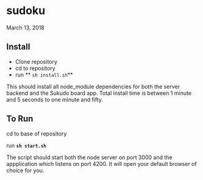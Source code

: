 # sudoku
March 13, 2018

## Install 
* Clone repository
* cd to repository
* run **	`sh install.sh`**

This should install all node_module dependencies for both the server backend and the Sukudo board app.  Total install time is between 1 minute and 5 seconds to one minute and fifty.


## To Run

cd to base of repository


run  **`sh start.sh`**

The script should start both the node server on port 3000 and the appplication which listens on port 4200. It will open your default browser of choice for you.

